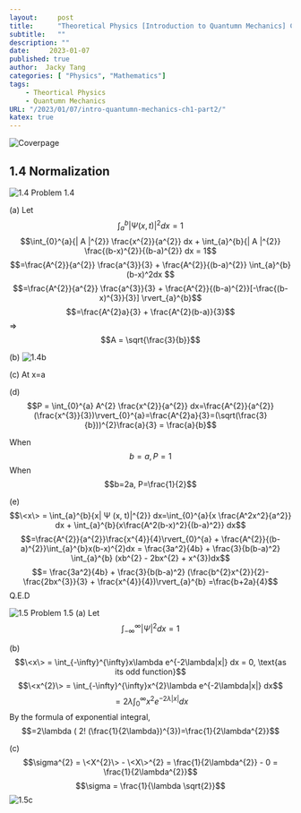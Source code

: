 ```yaml
---
layout:     post
title:      "Theoretical Physics [Introduction to Quantumn Mechanics] Chapter 1: The Wave Function (Part 2)"
subtitle:   ""
description: ""
date:     2023-01-07
published: true
author:  Jacky Tang
categories: [ "Physics", "Mathematics"]
tags:
    - Theortical Physics
    - Quantumn Mechanics
URL: "/2023/01/07/intro-quantumn-mechanics-ch1-part2/"
katex: true
---
```


<!--more-->
![Coverpage](/img/intro-quantumn-mechanics/cover.png)
  ##  1.4 Normalization
![1.4](/img/intro-quantumn-mechanics/1-4.png)
Problem 1.4

(a)
Let $$\int_{a}^{b}{| Ψ (x, t)|^{2}} dx = 1$$
$$\int_{0}^{a}{| A |^{2}} \frac{x^{2}}{a^{2}} dx + \int_{a}^{b}{| A |^{2}} \frac{(b-x)^{2}}{(b-a)^{2}} dx = 1$$
$$=\frac{A^{2}}{a^{2}} \frac{a^{3}}{3} + \frac{A^{2}}{(b-a)^{2}} \int_{a}^{b}(b-x)^2dx $$
$$=\frac{A^{2}}{a^{2}} \frac{a^{3}}{3} + \frac{A^{2}}{(b-a)^{2}}[-\frac{(b-x)^{3}}{3}] \rvert_{a}^{b}$$
$$=\frac{A^{2}a}{3} + \frac{A^{2}(b-a)}{3}$$
=> $$A = \sqrt{\frac{3}{b}}$$

(b)
![1.4b](/img/intro-quantumn-mechanics/1-4b.png)

(c)
At x=a

(d)
$$P = \int_{0}^{a} A^{2} \frac{x^{2}}{a^{2}} dx=\frac{A^{2}}{a^{2}}(\frac{x^{3}}{3})\rvert_{0}^{a}=\frac{A^{2}a}{3}=(\sqrt(\frac{3}{b}))^{2}\frac{a}{3} = \frac{a}{b}$$

When $$b=a, P=1$$
When $$b=2a, P=\frac{1}{2}$$

(e)
$$\<x\> = \int_{a}^{b}{x| Ψ (x, t)|^{2}} dx=\int_{0}^{a}{x \frac{A^2x^2}{a^2}} dx + \int_{a}^{b}{x\frac{A^2(b-x)^2}{(b-a)^2}} dx$$
$$=\frac{A^{2}}{a^{2}}\frac{x^{4}}{4}\rvert_{0}^{a} + \frac{A^{2}}{(b-a)^{2}}\int_{a}^{b}x(b-x)^{2}dx = \frac{3a^2}{4b} + \frac{3}{b(b-a)^2} \int_{a}^{b} (xb^{2} - 2bx^{2} + x^{3})dx$$
$$= \frac{3a^2}{4b} + \frac{3}{b(b-a)^2} (\frac{b^{2}x^{2}}{2}-\frac{2bx^{3}}{3} + \frac{x^{4}}{4})\rvert_{a}^{b} =\frac{b+2a}{4}$$
Q.E.D


![1.5](/img/intro-quantumn-mechanics/1-5.png) 
Problem 1.5 
(a)
Let $$\int^{\infty}_{-\infty}{|Ψ|^{2} }dx = 1$$

(b)
$$\<x\> =  \int_{-\infty}^{\infty}x\lambda e^{-2\lambda|x|} dx = 0, \text{as its odd function}$$
$$\<x^{2}\> = \int_{-\infty}^{\infty}x^{2}\lambda e^{-2\lambda|x|} dx$$
$$= 2\lambda \int_{0}^{\infty}x^{2}e^{-2\lambda|x|} dx$$
By the formula of exponential integral,
$$=2\lambda ( 2! (\frac{1}{2\lambda})^{3})=\frac{1}{2\lambda^{2}}$$

(c)
$$\sigma^{2} = \<X^{2}\> - \<X\>^{2} = \frac{1}{2\lambda^{2}} - 0 = \frac{1}{2\lambda^{2}}$$
$$\sigma = \frac{1}{\lambda \sqrt{2}}$$
![1.5c](/img/intro-quantumn-mechanics/1-5c.png)